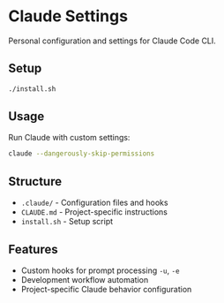 # Claude Settings

Personal configuration and settings for Claude Code CLI.

## Setup

```bash
./install.sh
```

## Usage

Run Claude with custom settings:
```bash
claude --dangerously-skip-permissions
```

## Structure

- `.claude/` - Configuration files and hooks
- `CLAUDE.md` - Project-specific instructions
- `install.sh` - Setup script

## Features

- Custom hooks for prompt processing `-u`, `-e`
- Development workflow automation
- Project-specific Claude behavior configuration
